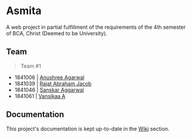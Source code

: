 # Asmita

A web project in partial fulfillment of the requirements of the 4th semester of BCA, Christ (Deemed to be University).

## Team

> Team #1

- 1841006 | [Anushree Agarwal](https://github.com/anushree1982)
- 1841039 | [Rajat Abraham Jacob](https://github.com/RajatJacob)
- 1841046 | [Sanskar Aggarwal](https://github.com/sanskaraggarwal)
- 1841061 | [Vansikaa A](https://github.com/vansikaa)

## Documentation

This project's documentation is kept up-to-date in the [Wiki](../../wiki) section.
